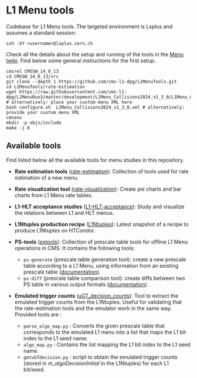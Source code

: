 # L1 Menu tools

Codebase for L1 Menu tools. The targeted environment is Lxplus and assumes a standard session:
```
ssh -XY <username>@lxplus.cern.ch
```
Check all the details about the setup and running of the tools in the [Menu twiki](https://twiki.cern.ch/twiki/bin/viewauth/CMS/HowToL1TriggerMenu#4_Run_3_settings). Find below some general instructions for the first setup.
```
cmsrel CMSSW_14_0_13
cd CMSSW_14_0_13/src
git clone --depth 1 https://github.com/cms-l1-dpg/L1MenuTools.git
cd L1MenuTools/rate-estimation
wget https://raw.githubusercontent.com/cms-l1-dpg/L1MenuRun3/master/development/L1Menu_Collisions2024_v1_3_0/L1Menu_Collisions2024_v1_3_0.xml # alternatively: place your custom menu XML here
bash configure.sh  L1Menu_Collisions2024_v1_3_0.xml # alternatively: provide your custom menu XML
cmsenv
mkdir -p objs/include
make -j 8
```

## Available tools
Find listed below all the available tools for menu studies in this repository. 

* **Rate estimation tools** ([rate-estimation](rate-estimation/)): Collection of tools used for rate estimation of a new menu.
 
* **Rate visualization tool** ([rate-visualization](rate-visualization/)): Create pie charts and bar charts from L1 Menu rate tables.
 
* **L1-HLT acceptance studies** ([L1-HLT-acceptance](L1-HLT-acceptance/)): Study and visualize the relations between L1 and HLT menus.

* **L1Ntuples production recipe** ([L1Ntuples](L1Ntuples/)): Latest snapshot of a recipe to produce L1Ntuples on HTCondor.

* **PS-tools** ([pstools](pstools/)): Collection of prescale table tools for offline L1 Menu operations in CMS.  It contains the following tools:
  * `ps-generate` (prescale table generation tool): create a new prescale table according to a L1 Menu, using information from an existing prescale table ([documentation](pstools/docs/ps-generate.md)).
  * `ps-diff` (prescale table comparison tool): create diffs between two PS table in various output formats ([documentation](pstools/docs/ps-diff.md)).

* **Emulated trigger counts** ([uGT_decision_counts](uGT_decision_counts/)): Tool to extract the emulated trigger counts from the L1Ntuples. Useful for validating that the rate-estimation tools and the emulator work in the same way. Provided tools are :
  * `parse_algo_map.py` : Converts the given prescale table that corresponds to the emulated L1 menu into a list that maps the L1 bit index to the L1 seed name.
  * `algo_map.py` : Contains the list mapping the L1 bit index to the L1 seed name.
  * `getuGTdecision.py` : script to obtain the emulated trigger counts (stored in *m_algoDecisionInitial* in the L1Ntuples) for each L1 bit/seed.
